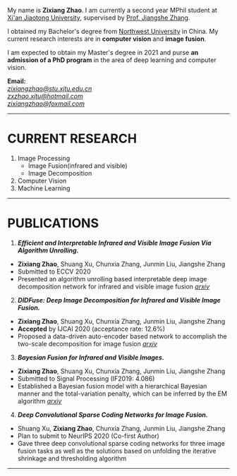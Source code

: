 My name is **Zixiang Zhao**. I am currently a second year MPhil student at [Xi'an Jiaotong University](http://www.xjtu.edu.cn/), supervised by [Prof. Jiangshe Zhang](http://gr.xjtu.edu.cn/web/jszhang). 

I obtained my Bachelor's degree from [Northwest University](http://www.nwu.edu.cn/) in China. My current research interests are in **computer vision** and **image fusion**. 

I am expected to obtain my Master's degree in 2021 and purse **an admission of a PhD program** in the area of deep learning and computer vision.

**Email:**  
*zixiangzhao@stu.xjtu.edu.cn*  
*zxzhao.xjtu@hotmail.com*  
*zixiangzhao@foxmail.com*

---
# CURRENT RESEARCH

1. Image Processing
   - Image Fusion(infrared and visible)
   - Image Decomposition
2. Computer Vision
3. Machine Learning

---

# PUBLICATIONS

1. ***Efficient and Interpretable Infrared and Visible Image Fusion Via Algorithm Unrolling.***
* **Zixiang Zhao**, Shuang Xu, Chunxia Zhang, Junmin Liu, Jiangshe Zhang
* Submitted to ECCV 2020                                                  
* Presented an algorithm unrolling based interpretable deep image decomposition network for infrared and visible image fusion
	[*arxiv*](https://arxiv.org/abs/2005.05896)

2. ***DIDFuse: Deep Image Decomposition for Infrared and Visible Image Fusion.***
* **Zixiang Zhao**, Shuang Xu, Chunxia Zhang, Junmin Liu, Jiangshe Zhang
* **Accepted** by IJCAI 2020 (acceptance rate: 12.6%)
* Proposed a data-driven auto-encoder based network to accomplish the two-scale decomposition for image fusion
[*arxiv*](https://arxiv.org/abs/2003.09210v1)

3. ***Bayesian Fusion for Infrared and Visible Images.***
* **Zixiang Zhao**, Shuang Xu, Chunxia Zhang, Junmin Liu, Jiangshe Zhang
* Submitted to Signal Processing (IF2019: 4.086)     
* Established a Bayesian fusion model with a hierarchical Bayesian manner and the total-variation penalty, which can be inferred by the EM algorithm
[*arxiv*](https://arxiv.org/abs/2005.05839)

4. ***Deep Convolutional Sparse Coding Networks for Image Fusion.***
* Shuang Xu, **Zixiang Zhao**, Chunxia Zhang, Junmin Liu, Jiangshe Zhang
* Plan to submit to NeurIPS 2020 (Co-first Author) 
* Gave three deep convolutional sparse coding networks for three image fusion tasks as well as the solutions based on unfolding the iterative shrinkage and thresholding algorithm

---

